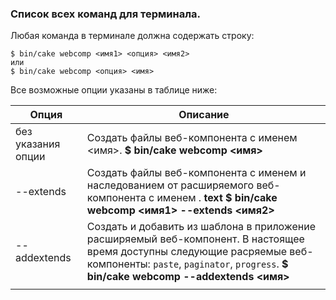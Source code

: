 ### Список всех команд для терминала.

Любая команда в терминале должна содержать строку:

```text
$ bin/cake webcomp <имя1> <опция> <имя2>
или
$ bin/cake webcomp <опция> <имя>
```

Все возможные опции указаны в таблице ниже:

|Опция|Описание|
|-----|--------|
|без указания опции|Создать файлы веб-компонента с именем <имя>.  __$ bin/cake webcomp <имя>__|
|--extends|Создать файлы веб-компонента с именем <name1> и наследованием от расширяемого веб-компонента с именем <name2>. __text $ bin/cake webcomp <имя1> --extends <имя2>__|
|--addextends|Создать и добавить из шаблона в приложение расширяемый веб-компонент. В настоящее время доступны следующие расряемые веб-компоненты: `paste`, `paginator`, `progress`. __$ bin/cake webcomp --addextends <имя>__|
|||
